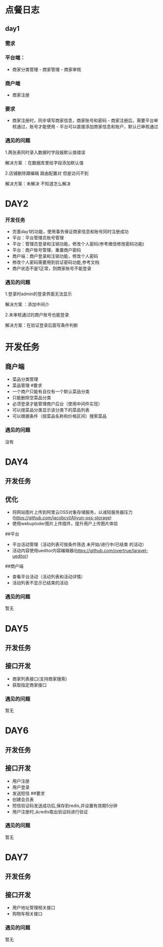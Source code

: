 # 点餐日志

## day1

### 需求

### 平台端：

- 商家分类管理 - 商家管理 - 商家审核

### 商户端

- 商家注册

### 要求

- 商家注册时，同步填写商家信息，商家账号和密码 - 商家注册后，需要平台审核通过，账号才能使用 - 平台可以直接添加商家信息和账户，默认已审核通过

### 遇见的问题

1.两张表同时录入数据时字段报默认值错误

解决方案 ：在数据库里给字段添加默认值

2.店铺删除跟编辑 路由配置对 但是访问不到

解决方案：未解决 不知道怎么解决


# DAY2
### 开发任务
- 完善day1的功能，使用事务保证商家信息和账号同时注册成功
- 平台：平台管理员账号管理
- 平台：管理员登录和注销功能，修改个人密码(参考微信修改密码功能)
- 平台：商户账号管理，重置商户密码
- 商户端：商户登录和注销功能，修改个人密码
- 修改个人密码需要用到验证密码功能,参考文档
- 商户状态不是1正常，则商家账号不能登录

### 遇见的问题

1.登录时admin的登录界面无法显示

解决方案 ：添加中间介

2.未审核通过的商户账号也能登录

解决方案：在验证登录后面写条件判断

# 开发任务
## 商户端 
- 菜品分类管理 
- 菜品管理 
#要求 
- 一个商户只能有且仅有一个默认菜品分类 
- 只能删除空菜品分类 
- 必须登录才能管理商户后台（使用中间件实现） 
- 可以按菜品分类显示该分类下的菜品列表 
- 可以根据条件（按菜品名称和价格区间）搜索菜品

### 遇见的问题
没有


# DAY4
## 开发任务
## 优化 
- 将网站图片上传到阿里云OSS对象存储服务，以减轻服务器压力(https://github.com/jacobcyl/Aliyun-oss-storage) 
- 使用webuploder图片上传插件，提升用户上传图片体验

##平台 
- 平台活动管理（活动列表可按条件筛选 未开始/进行中/已结束 的活动） 
- 活动内容使用ueditor内容编辑器(https://github.com/overtrue/laravel-ueditor)

##商户端 
- 查看平台活动（活动列表和活动详情） 
- 活动列表不显示已结束的活动

### 遇见的问题
暂无

# DAY5
## 开发任务
## 接口开发 
- 商家列表接口(支持商家搜索) 
- 获取指定商家接口

### 遇见的问题
暂无

# DAY6
## 开发任务
## 接口开发 
- 用户注册 
- 用户登录 
- 发送短信 
##要求 
- 创建会员表 
- 短信验证码发送成功后,保存到redis,并设置有效期5分钟 
- 用户注册时,从redis取出验证码进行验证

### 遇见的问题
暂无

# DAY7
## 开发任务
## 接口开发 
- 用户地址管理相关接口 
- 购物车相关接口

### 遇见的问题
暂无